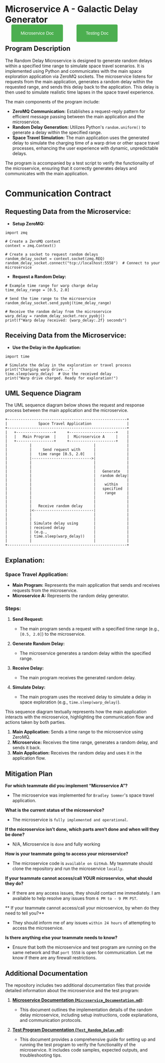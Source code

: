 # Microservice A - Galactic Delay Generator
<!-- HTML File Switcher -->
<div style="text-align: left; font-family: Arial, sans-serif;">
  <a href="Microservice_Documentation.md" style="margin: 20px; padding: 20px 30px; background-color: #4CAF50; color: white; text-align: center; text-decoration: none; border-radius: 4px; cursor: pointer;">Microservice Doc</a>
  <a href="test_random_delay.md" style="margin: 20px; padding: 20px 30px; background-color: #4CAF50; color: white; text-align: center; text-decoration: none; border-radius: 4px; cursor: pointer;">Testing Doc</a>
</div>



## Program Description

The Random Delay Microservice is designed to generate random delays within a specified time range to simulate space travel scenarios. It is implemented using Python and communicates with the main space exploration application via ZeroMQ sockets. The microservice listens for requests from the main application, generates a random delay within the requested range, and sends this delay back to the application. This delay is then used to simulate realistic time lapses in the space travel experience.

The main components of the program include:

- **ZeroMQ Communication:** Establishes a request-reply pattern for efficient message passing between the main application and the microservice.
- **Random Delay Generation:** Utilizes Python's `random.uniform()` to generate a delay within the specified range.
- **Space Travel Simulation:** The main application uses the generated delay to simulate the charging time of a warp drive or other space travel processes, enhancing the user experience with dynamic, unpredictable delays.

The program is accompanied by a test script to verify the functionality of the microservice, ensuring that it correctly generates delays and communicates with the main application.

# Communication Contract
## Requesting Data from the Microservice:

- **Setup ZeroMQ:**

```
import zmq

# Create a ZeroMQ context
context = zmq.Context()

# Create a socket to request random delays
random_delay_socket = context.socket(zmq.REQ)
random_delay_socket.connect("tcp://localhost:5558")  # Connect to your microservice
```

- **Request a Random Delay:**

```
# Example time range for warp charge delay
time_delay_range = [0.5, 2.0]

# Send the time range to the microservice
random_delay_socket.send_pyobj(time_delay_range)

# Receive the random delay from the microservice
warp_delay = random_delay_socket.recv_pyobj()
print(f"Warp delay received: {warp_delay:.2f} seconds")
```

## Receiving Data from the Microservice:

- **Use the Delay in the Application:**

```
import time

# Simulate the delay in the exploration or travel process
print("Charging warp drive...")
time.sleep(warp_delay)  # Use the received delay
print("Warp drive charged. Ready for exploration!")
```

## UML Sequence Diagram

The UML sequence diagram below shows the request and response process between the main application and the microservice.
```
+------------------------------------------------------+
|              Space Travel Application                |
+------------------------------------------------------+
|   +-----------------+     +---------------------+    |
|   |   Main Program  |     |  Microservice A     |    |
|   +-----------------+     +---------------------+    |
|          |                            |              |
|          |     Send request with      |              |
|          |   time range [0.5, 2.0]    |              |
|          |--------------------------->|              |
|          |                            |              |
|          |                            |              |
|          |                            |   Generate   |
|          |                            |  random delay|
|          |                            |              |
|          |                            |    within    |
|          |                            |   specified  |
|          |                            |    range     |
|          |                            |              |
|          |                            |              |
|          |   Receive random delay     |              |
|          |<---------------------------|              |
|          |                            |              |
|          |                            |              |
|          | Simulate delay using       |              |
|          | received delay             |              |
|          | (e.g.,                     |              |
|          | time.sleep(warp_delay))    |              |
|          |                            |              |
+------------------------------------------------------+
```
## Explanation:

### Space Travel Application:

- **Main Program:** Represents the main application that sends and receives requests from the microservice.
- **Microservice A:** Represents the random delay generator.

### Steps:

1. **Send Request:**
   - The main program sends a request with a specified time range (e.g., `[0.5, 2.0]`) to the microservice.

2. **Generate Random Delay:**
   - The microservice generates a random delay within the specified range.

3. **Receive Delay:**
   - The main program receives the generated random delay.

4. **Simulate Delay:**
   - The main program uses the received delay to simulate a delay in space exploration (e.g., `time.sleep(warp_delay)`).

This sequence diagram textually represents how the main application interacts with the microservice, highlighting the communication flow and actions taken by both parties.

1. **Main Application:** Sends a time range to the microservice using ZeroMQ.
2. **Microservice:** Receives the time range, generates a random delay, and sends it back.
3. **Main Application:** Receives the random delay and uses it in the application flow.

## Mitigation Plan
**For which teammate did you implement “Microservice A”?**
- The microservice was implemented for `Bradley Sommer`'s space travel application.

**What is the current status of the microservice?**
- The microservice is `fully implemented and operational`.

**If the microservice isn’t done, which parts aren’t done and when will they be done?**
- N/A, Microservice is `done` and fully working

**How is your teammate going to access your microservice?**
- The microservice code is `available on GitHub`. My teammate should clone the repository and run the microservice `locally`.

**If your teammate cannot access/call YOUR microservice, what should they do?**
- If there are any access issues, they should contact me immediately. I am available to help resolve any issues from `6 PM to - 9 PM PST`.

** If your teammate cannot access/call your microservice, by when do they need to tell you?**
- They should inform me of any issues `within 24 hours` of attempting to access the microservice.

**Is there anything else your teammate needs to know?**
- Ensure that both the microservice and test program are running on the same network and that `port 5558` is open for communication. Let me know if there are any firewall restrictions.

## Additional Documentation

The repository includes two additional documentation files that provide detailed information about the microservice and the test program:

1. **[Microservice Documentation (`Microservice_Documentation.md`)](./Microservice_Documentation.md):**
   - This document outlines the implementation details of the random delay microservice, including setup instructions, code explanations, and communication protocols.

2. **[Test Program Documentation (`Test_Random_Delay.md`)](./Test_Random_Delay.md):**
   - This document provides a comprehensive guide for setting up and running the test program to verify the functionality of the microservice. It includes code samples, expected outputs, and troubleshooting tips.
